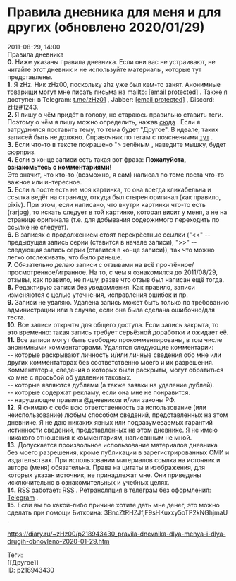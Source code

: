 Правила дневника для меня и для других (обновлено 2020/01/29)
==============================================================

   
 2011-08-29, 14:00   
   Правила дневника    
  **0.**  Ниже указаны правила дневника. Если они вас не устраивают, не читайте этот дневник и не используйте материалы, которые тут представлены.   
  **1.**  Я zHz. Ник zHz00, поскольку zhz уже был кем-то занят. Анонимные товарищи могут мне писать письма на mailto:  [[email protected]](/cdn-cgi/l/email-protection)  . Также я доступен в Telegram:  [t.me/zHz01](https://t.me/zHz01)  , Jabber:  [[email protected]](/cdn-cgi/l/email-protection)  , Discord: zHz#1243.   
  **2.**  Я пишу о чём придёт в голову, но стараюсь правильно ставить теги. Поэтому о чём я пишу можно определить, нажав  [сюда](https://zhz00.diary.ru/?tags=)  . Если я затруднился поставить тему, то тема будет "Другое". В идеале, таких записей быть не должно. Справочник по тегам с пояснениями  [тут](Путеводитель%20по%20тегам%20моего%20дневника)  .   
  **3.**  Если что-то в тексте покрашено  ">  зелёным   , наведите мышку, будет сюрприз.   
  **4.**  Если в конце записи есть такая вот фраза:  **Пожалуйста, ознакомьтесь с комментариями!**    
 Это значит, что кто-то (возможно, я сам) написал по теме поста что-то важное или интересное.   
  **5.**  Если в посте есть не моя картинка, то она всегда кликабельна и ссылка ведёт на страницу, откуда был стырен оригинал (как правило, pixiv). При этом, если написано, что внутри картинки что-то есть (rarjpg), то искать следует в той картинке, которая висит у меня, а не на странице оригинала (т.е. для добывания содержимого переходить по ссылке не следует).   
  **6.**  В записях с продолжением стоят перекрёстные ссылки ("<<" -- предыдущая запись серии (ставится в начале записи), ">>" -- следующая запись серии (ставится в конце записи)), так что можно легко отслеживать, что было раньше.   
  **7.**  Обязательно делаю записи с отзывами на всё прочтённое/просмотренное/игранное. На то, с чем я ознакомился до 2011/08/29, отзывы, как правило, не пишу, разве что отзыв был написан ещё тогда.   
  **8.**  Редактирую записи без уведомления. Как правило, записи изменяются с целью уточнения, исправления ошибок и пр.   
  **9.**  Записи не удаляю. Удалена запись может быть только по требованию администрации или в случае, если она была сделана ошибочно/для теста.   
  **10.**  Все записи открыты для общего доступа. Если запись закрыта, то это временно: такая запись требует серьёзной доработки и ожидает её.   
  **11.**  Все записи могут быть свободно прокомментированы, в том числе анонимными комментаторами. Удалятся следующие комментарии:   
 -- которые раскрывают личность и/или личные сведения обо мне или других комментаторах без соответственно моего и их разрешения. Комментаторы, сведения о которых были раскрыты, могут обратиться ко мне с просьбой об удалении таковых.   
 -- которые являются дублями (а также заявки на удаление дублей).   
 -- которые содержат рекламу, если она мне не понравится.   
 -- нарушающие правила @дневников и/или законы РФ.   
  **12.**  Я снимаю с себя всю ответственность за использование (или неиспользование) любым способом сведений, представленных на этом дневнике. Я не даю никаких явных или подразумеваемых гарантий истинности сведений, представленных на этом дневнике. Я не имею никакого отношения к комментариям, написанным не мной.   
  **13.**  Допускается произвольное использование материалов дневника без моего разрешения, кроме публикации в зарегистрированных СМИ и издательствах. При использовании материалов ссылка на источник и автора (меня) обязательна. Права на цитаты и изображения, для которых указан источник, не принадлежат мне. Они приведены исключительно в ознакомительных и учебных целях.   
  **14.**  RSS работает:  [RSS](https://zhz00.diary.ru/main_4c5ab45e92aa2dc7e84d7ae8e819a14a95a4a993c4bfab37f1de7081819fa9db.rss)  . Ретрансляция в телеграм без оформления:  [Telegram](https://t.me/zHz_Untitled)  .   
  **15.**  Если вы по какой-либо причине хотите дать мне денег, это можно сделать при помощи Биткоина: 3BncZtRHZJfjF9sHKuxxy5oTP2kNGhjmaU .   
    
 <https://diary.ru/~zHz00/p218943430_pravila-dnevnika-dlya-menya-i-dlya-drugih-obnovleno-2020-01-29.htm>   
   
 Теги:   
 [[Другое]]   
 ID: p218943430